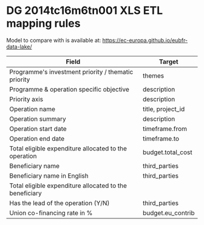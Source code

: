 # DG 2014tc16m6tn001 XLS ETL mapping rules

Model to compare with is available at: https://ec-europa.github.io/eubfr-data-lake/

| Field                                                   | Target            |
| ------------------------------------------------------- | ----------------- |
| Programme's investment priority / thematic priority     | themes            |
| Programme & operation specific objective                | description       |
| Priority axis                                           | description       |
| Operation name                                          | title, project_id |
| Operation summary                                       | description       |
| Operation start date                                    | timeframe.from    |
| Operation end date                                      | timeframe.to      |
| Total eligible expenditure allocated to the operation   | budget.total_cost |
| Beneficiary name                                        | third_parties     |
| Beneficiary name in English                             | third_parties     |
| Total eligible expenditure allocated to the beneficiary |                   |
| Has the lead of the operation (Y/N)                     | third_parties     |
| Union co-financing rate in %                            | budget.eu_contrib |
